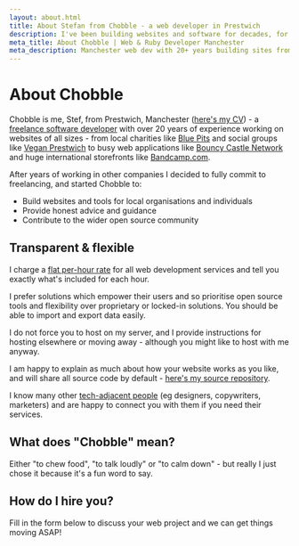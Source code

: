 ```yaml
---
layout: about.html
title: About Stefan from Chobble - a web developer in Prestwich
description: I've been building websites and software for decades, for companies of all sizes.
meta_title: About Chobble | Web & Ruby Developer Manchester
meta_description: Manchester web dev with 20+ years building sites from local charities to Bandcamp - open source everything, flat rate pricing, you own your code - no sneaky contracts
---
```


# About Chobble

Chobble is me, Stef, from Prestwich, Manchester ([here's my CV](https://www.stefn.co.uk/cv/)) - a [freelance software developer](/services/software-developer/) with over 20 years of experience working on websites of all sizes - from local charities like [Blue Pits](https://www.bluepitshousingaction.co.uk) and social groups like [Vegan Prestwich](https://veganprestwich.co.uk) to busy web applications like [Bouncy Castle Network](https://www.bouncycastlenetwork.com) and huge international storefronts like [Bandcamp.com](https://bandcamp.com).

After years of working in other companies I decided to fully commit to freelancing, and started Chobble to:

- Build websites and tools for local organisations and individuals
- Provide honest advice and guidance
- Contribute to the wider open source community

## Transparent & flexible

I charge a [flat per-hour rate](/prices/) for all web development services and tell you exactly what's included for each hour.

I prefer solutions which empower their users and so prioritise open source tools and flexibility over proprietary or locked-in solutions. You should be able to import and export data easily.

I do not force you to host on my server, and I provide instructions for hosting elsewhere or moving away - although you might like to host with me anyway.

I am happy to explain as much about how your website works as you like, and will share all source code by default - [here's my source repository](https://git.chobble.com).

I know many other [tech-adjacent people](/friends/) (eg designers, copywriters, marketers) and are happy to connect you with them if you need their services.

## What does "Chobble" mean?

Either "to chew food", "to talk loudly" or "to calm down" - but really I just chose it because it's a fun word to say.

## How do I hire you?

Fill in the form below to discuss your web project and we can get things moving ASAP!

